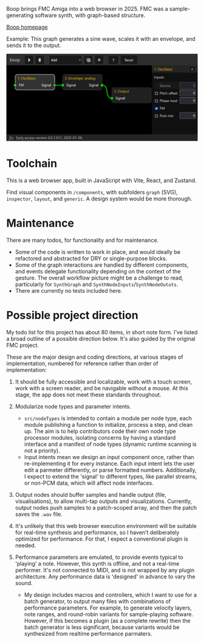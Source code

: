 Boop brings FMC Amiga into a web browser in 2025. FMC was a sample-generating software synth, with graph-based structure.

[Boop homepage](https://johnvalentine.co.uk/?art=boop)

Example: This graph generates a sine wave, scales it with an envelope, and sends it to the output.

![](docs/example1.png)

# Toolchain

This is a web browser app, built in JavaScript with Vite, React, and Zustand.

Find visual components in `/components`, with subfolders `graph` (SVG), `inspector`, `layout`, and `generic`. A design system would be more thorough.

# Maintenance

There are many todos, for functionality and for maintenance.
- Some of the code is written to work in place, and would ideally be refactored and abstracted for DRY or single-purpose blocks.
- Some of the graph interactions are handled by different components, and events delegate functionality depending on the context of the gesture. The overall workflow picture might be a challenge to read, particularly for `SynthGraph` and `SynthNodeInputs`/`SynthNodeOututs`.
- There are currently no tests included here.

# Possible project direction

My todo list for this project has about 80 items, in short note form. I've listed a broad outline of a possible direction below. It's also guided by the original FMC project.

These are the major design and coding directions, at various stages of implementation, numbered for reference rather than order of implementation:

1. It should be fully accessible and localizable, work with a touch screen, work with a screen reader, and be navigable without a mouse. At this stage, the app does not meet these standards throughout.

2. Modularize node types and parameter intents.
    - `src/nodeTypes` is intended to contain a module per node type, each module publishing a function to initialize, process a step, and clean up. The aim is to help contributors code their own node type processor modules, isolating concerns by having a standard interface and a manifest of node types (dynamic runtime scanning is not a priority).
    - Input intents mean we design an input component once, rather than re-implementing it for every instance. Each input intent lets the user edit a parmeter differently, or parse formatted numbers. Additionally, I expect to extend the 'signal' to different types, like parallel streams, or non-PCM data, which will affect node interfaces.

3. Output nodes should buffer samples and handle output (file, visualisations), to allow multi-tap outputs and visualizations. Currently, output nodes push samples to a patch-scoped array, and then the patch saves the `.wav` file.

4. It's unlikely that this web browser execution environment will be suitable for real-time synthesis and performance, so I haven't deliberately optimized for performance. For that, I expect a conventional plugin is needed.

5. Performance parameters are emulated, to provide events typical to 'playing' a note. However, this synth is offline, and not a real-time performer. It's not connected to MIDI, and is not wrapped by any plugin architecture. Any performance data is 'designed' in advance to vary the sound.
    - My design includes macros and controllers, which I want to use for a batch generator, to output many files with combinations of performance parameters. For example, to generate velocity layers, note ranges, and round-robin variants for sample-playing software. However, if this becomes a plugin (as a complete rewrite) then the batch generator is less significant, because variants would be synthesized from realtime performance parmaters.
